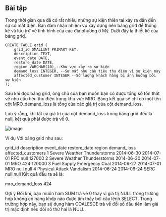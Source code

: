 ## Bài tập
Trong thời gian qua đã có rất nhiều những sự kiện thiên tai xảy ra dẫn đến sự cố mất điện. Bạn đảm nhận nhiệm vụ xây dựng nên bảng grid để thống kê và lưu trữ về tình hình của các địa phương ở Mỹ. Dưới đây là thiết kế của bảng grid.
```
CREATE TABLE grid (
    grid_id SMALLINT PRIMARY KEY,
    description TEXT,
    event_date DATE,
    restore_date DATE,
    region VARCHAR(10),--Khu vực xảy ra sự kiện
    demand_loss INTEGER, --Sự mất nhu cầu tiêu thụ điện vì sự kiện này
    affected_customer INTEGER --Số lượng khách hàng bị ảnh hưởng bởi sự kiện
);
```
Sau khi đọc bảng grid, ông chủ của bạn muốn bạn có được tổng số tổn thất về nhu cầu tiêu thụ điện trong khu vực MRO. Bảng kết quả sẽ chỉ có một tên cột MRO_demand_loss là tổng của các giá trị của cột demand_loss.

Lưu ý rằng, khi tất cả giá trị của cột demand_loss trong bảng grid đều là null, kết quả phải được trả về 0.

![image](https://github.com/user-attachments/assets/1d7638da-a0bd-4440-9136-9614189ebf98)

Ví dụ
Với bảng grid như sau:

grid_id	description	event_date	restore_date	region	demand_loss	affected_customers
1	Severe Weather  Thunderstorms	2014-06-30	2014-07-01	RFC	null	127000
2	Severe Weather  Thunderstorms	2014-06-30	2014-07-01	MRO	424	120000
3	Fuel Supply Emergency  Coal	2014-06-27	2014-07-01	MRO	null	null
4	Physical Attack  Vandalism	2014-06-24	2014-06-24	SERC	null	null
Kết quả đầu ra sẽ là:

mro_demand_loss
424

Gợi ý
Đôi khi, bạn muốn hàm SUM trả về 0 thay vì giá trị NULL trong trường hợp không có hàng khớp nào được tìm thấy bởi câu lệnh SELECT. Trong trường hợp này, bạn sử dụng hàm COALESCE trả về đối số đầu tiên làm giá trị mặc định nếu đối số thứ hai là NULL.
